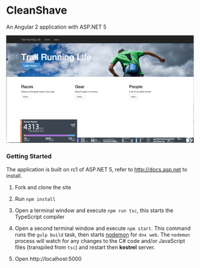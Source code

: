 # CleanShave
An Angular 2 application with ASP.NET 5

![ss](readme-ss.png)

### Getting Started
The application is built on rc1 of ASP.NET 5, refer to http://docs.asp.net to install.

1. Fork and clone the site

1. Run `npm install`

1. Open a terminal window and execute `npm run tsc`, this starts the TypeScript compiler

1. Open a second terminal window and execute `npm start`.  This command runs the `gulp build` task, then starts [nodemon](http://nodemon.io) for `dnx web`. The `nodemon` process will watch for any changes to the C# code and/or JavaScript files (transpiled from `tsc`) and restart then **kestrel** server.

1. Open http://localhost:5000
